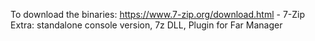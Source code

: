 To download the binaries: 
https://www.7-zip.org/download.html - 7-Zip Extra: standalone console version, 7z DLL, Plugin for Far Manager